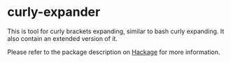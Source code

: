 # curly-expander
This is tool for curly brackets expanding, similar to bash curly expanding. It also contain an extended version of it.

Please refer to the package description on [Hackage](https://hackage.haskell.org/package/curly-expander-0.3.0.1/docs/Text-CurlyExpander.html) for more information.
